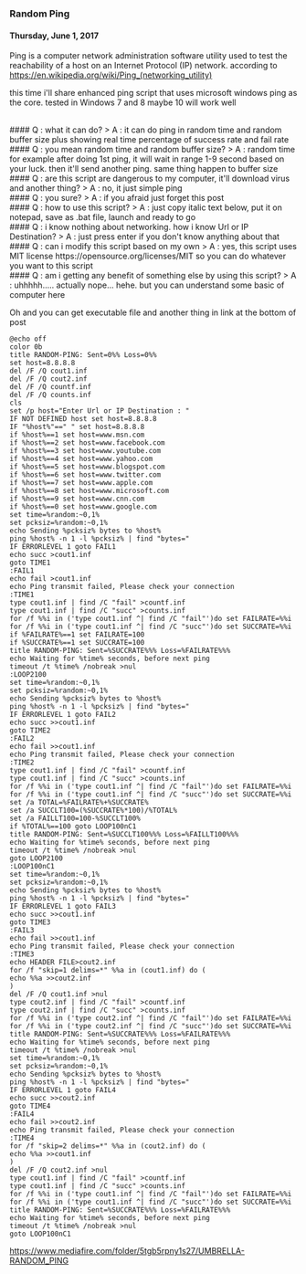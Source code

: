 ### **Random Ping**
#### Thursday, June 1, 2017

Ping is a computer network administration software utility used to test the reachability of a 
host on an Internet Protocol (IP) network. according to 
<https://en.wikipedia.org/wiki/Ping_(networking_utility)>

this time i'll share enhanced ping script that uses microsoft windows ping as the core. 
tested in Windows 7 and 8 maybe 10 will work well

<br>
#### Q : what it can do?
> A : it can do ping in random time and random buffer size plus showing real time percentage of success rate and fail rate

<br>
#### Q : you mean random time and random buffer size?
> A : random time for example after doing 1st ping, it will wait in range 1-9 second based on your luck. then it'll send another ping. same thing happen to buffer size

<br>
#### Q : are this script are dangerous to my computer, it'll download virus and another thing?
> A : no, it just simple ping

<br>
#### Q : you sure?
> A : if you afraid just forget this post

<br>
#### Q : how to use this script?
> A : just copy italic text below, put it on notepad, save as .bat file, launch and ready to go

<br>
#### Q : i know nothing about networking. how i know Url or IP Destination?
> A : just press enter if you don't know anything about that

<br>
#### Q : can i modify this script based on my own
> A : yes, this script uses MIT license https://opensource.org/licenses/MIT so you can do whatever you want to this script

<br>
#### Q : am i getting any benefit of something else by using this script?
> A : uhhhhh..... actually nope... hehe. but you can understand some basic of computer here

Oh and you can get executable file and another thing in link at the bottom of post

```batch
@echo off
color 0b
title RANDOM-PING: Sent=0%% Loss=0%%
set host=8.8.8.8
del /F /Q cout1.inf
del /F /Q cout2.inf
del /F /Q countf.inf
del /F /Q counts.inf
cls
set /p host="Enter Url or IP Destination : "
IF NOT DEFINED host set host=8.8.8.8
IF "%host%"==" " set host=8.8.8.8
if %host%==1 set host=www.msn.com
if %host%==2 set host=www.facebook.com
if %host%==3 set host=www.youtube.com
if %host%==4 set host=www.yahoo.com
if %host%==5 set host=www.blogspot.com
if %host%==6 set host=www.twitter.com
if %host%==7 set host=www.apple.com
if %host%==8 set host=www.microsoft.com
if %host%==9 set host=www.cnn.com
if %host%==0 set host=www.google.com
set time=%random:~0,1%
set pcksiz=%random:~0,1%
echo Sending %pcksiz% bytes to %host%
ping %host% -n 1 -l %pcksiz% | find "bytes="
IF ERRORLEVEL 1 goto FAIL1
echo succ >cout1.inf
goto TIME1
:FAIL1
echo fail >cout1.inf
echo Ping transmit failed, Please check your connection
:TIME1
type cout1.inf | find /C "fail" >countf.inf
type cout1.inf | find /C "succ" >counts.inf
for /f %%i in ('type cout1.inf ^| find /C "fail"')do set FAILRATE=%%i
for /f %%i in ('type cout1.inf ^| find /C "succ"')do set SUCCRATE=%%i
if %FAILRATE%==1 set FAILRATE=100
if %SUCCRATE%==1 set SUCCRATE=100
title RANDOM-PING: Sent=%SUCCRATE%%% Loss=%FAILRATE%%%
echo Waiting for %time% seconds, before next ping
timeout /t %time% /nobreak >nul
:LOOP2100
set time=%random:~0,1%
set pcksiz=%random:~0,1%
echo Sending %pcksiz% bytes to %host%
ping %host% -n 1 -l %pcksiz% | find "bytes="
IF ERRORLEVEL 1 goto FAIL2
echo succ >>cout1.inf
goto TIME2
:FAIL2
echo fail >>cout1.inf
echo Ping transmit failed, Please check your connection
:TIME2
type cout1.inf | find /C "fail" >countf.inf
type cout1.inf | find /C "succ" >counts.inf
for /f %%i in ('type cout1.inf ^| find /C "fail"')do set FAILRATE=%%i
for /f %%i in ('type cout1.inf ^| find /C "succ"')do set SUCCRATE=%%i
set /a TOTAL=%FAILRATE%+%SUCCRATE%
set /a SUCCLT100=(%SUCCRATE%*100)/%TOTAL%
set /a FAILLT100=100-%SUCCLT100%
if %TOTAL%==100 goto LOOP100nC1
title RANDOM-PING: Sent=%SUCCLT100%%% Loss=%FAILLT100%%%
echo Waiting for %time% seconds, before next ping
timeout /t %time% /nobreak >nul
goto LOOP2100
:LOOP100nC1
set time=%random:~0,1%
set pcksiz=%random:~0,1%
echo Sending %pcksiz% bytes to %host%
ping %host% -n 1 -l %pcksiz% | find "bytes="
IF ERRORLEVEL 1 goto FAIL3
echo succ >>cout1.inf
goto TIME3
:FAIL3
echo fail >>cout1.inf
echo Ping transmit failed, Please check your connection
:TIME3
echo HEADER FILE>cout2.inf
for /f "skip=1 delims=*" %%a in (cout1.inf) do (
echo %%a >>cout2.inf
)
del /F /Q cout1.inf >nul
type cout2.inf | find /C "fail" >countf.inf
type cout2.inf | find /C "succ" >counts.inf
for /f %%i in ('type cout2.inf ^| find /C "fail"')do set FAILRATE=%%i
for /f %%i in ('type cout2.inf ^| find /C "succ"')do set SUCCRATE=%%i
title RANDOM-PING: Sent=%SUCCRATE%%% Loss=%FAILRATE%%%
echo Waiting for %time% seconds, before next ping
timeout /t %time% /nobreak >nul
set time=%random:~0,1%
set pcksiz=%random:~0,1%
echo Sending %pcksiz% bytes to %host%
ping %host% -n 1 -l %pcksiz% | find "bytes="
IF ERRORLEVEL 1 goto FAIL4
echo succ >>cout2.inf
goto TIME4
:FAIL4
echo fail >>cout2.inf
echo Ping transmit failed, Please check your connection
:TIME4
for /f "skip=2 delims=*" %%a in (cout2.inf) do (
echo %%a >>cout1.inf
)
del /F /Q cout2.inf >nul
type cout1.inf | find /C "fail" >countf.inf
type cout1.inf | find /C "succ" >counts.inf
for /f %%i in ('type cout1.inf ^| find /C "fail"')do set FAILRATE=%%i
for /f %%i in ('type cout1.inf ^| find /C "succ"')do set SUCCRATE=%%i
title RANDOM-PING: Sent=%SUCCRATE%%% Loss=%FAILRATE%%%
echo Waiting for %time% seconds, before next ping
timeout /t %time% /nobreak >nul
goto LOOP100nC1
```
<https://www.mediafire.com/folder/5tgb5rpny1s27/UMBRELLA-RANDOM_PING>
